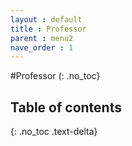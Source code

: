 ```yaml
---
layout : default
title : Professor
parent : menu2
nave_order : 1
---
```


#Professor
(: .no_toc}

## Table of contents
{: .no_toc .text-delta}
